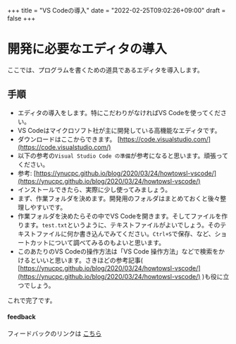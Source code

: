 +++
title = "VS Codeの導入"
date = "2022-02-25T09:02:26+09:00"
draft = false
+++

# 開発に必要なエディタの導入

ここでは、プログラムを書くための道具であるエディタを導入します。

## 手順
- エディタの導入をします。特にこだわりがなければVS Codeを使ってください。
- VS Codeはマイクロソフト社が主に開発している高機能なエディタです。
- ダウンロードはここからできます。 [https://code.visualstudio.com/](https://code.visualstudio.com/)
- 以下の参考の`Visual Studio Code の準備`が参考になると思います。頑張ってください。
- 参考: [https://ynucpc.github.io/blog/2020/03/24/howtowsl-vscode/](https://ynucpc.github.io/blog/2020/03/24/howtowsl-vscode/)
- インストールできたら、実際に少し使ってみましょう。
- まず、作業フォルダを決めます。開発用のフォルダはまとめておくと後々整理しやすいです。
- 作業フォルダを決めたらその中でVS Codeを開きます。そしてファイルを作ります。`test.txt`というように、テキストファイルがよいでしょう。そのテキストファイルに何か書き込んでみてください。`Ctrl+S`で保存、など、ショートカットについて調べてみるのもよいと思います。
- このあたりのVS Codeの操作方法は「VS Code 操作方法」などで検索をかけるといいと思います。さきほどの参考記事( [https://ynucpc.github.io/blog/2020/03/24/howtowsl-vscode/](https://ynucpc.github.io/blog/2020/03/24/howtowsl-vscode/) )も役に立つでしょう。

これで完了です。

#### feedback

フィードバックのリンクは [こちら](https://forms.gle/Yd7nN2FK5tTYP6Xp8)
